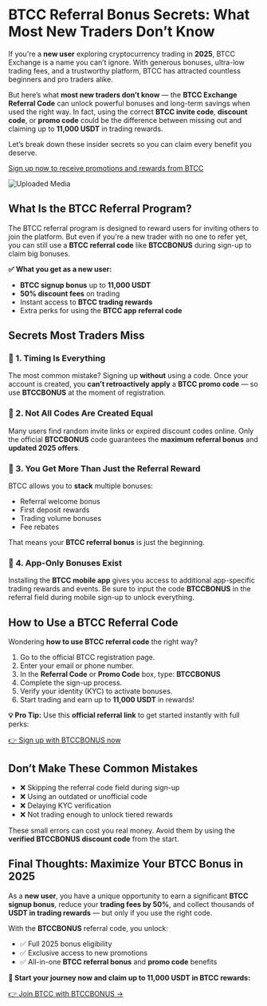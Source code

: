 <h1>BTCC Referral Bonus Secrets: What Most New Traders Don’t Know</h1>
<p>If you're a <strong>new user</strong> exploring cryptocurrency trading in <strong>2025</strong>, BTCC Exchange is a name you can’t ignore. With generous bonuses, ultra-low trading fees, and a trustworthy platform, BTCC has attracted countless beginners and pro traders alike.</p>
<p>But here’s what <strong>most new traders don’t know</strong> — the <strong>BTCC Exchange Referral Code</strong> can unlock powerful bonuses and long-term savings when used the right way. In fact, using the correct <strong>BTCC invite code</strong>, <strong>discount code</strong>, or <strong>promo code</strong> could be the difference between missing out and claiming up to <strong>11,000 USDT</strong> in trading rewards.</p>
<p>Let’s break down these insider secrets so you can claim every benefit you deserve.</p>
<p><a href="https://partner.btcc.com/us/c/BTCCBONUS/9303" target="_blank">Sign up now to receive promotions and rewards from BTCC</a></p>
<img class="_1sjywpl0 bc5nci19k bc5nci4t0 bc5nci45b bc5nci4ow" alt="Uploaded Media" src="https://images.mirror-media.xyz/publication-images/fnEE2CLwyPt3H54inxWk7.png?height=960&amp;width=1920">
<h2>What Is the BTCC Referral Program?</h2>
<p>The BTCC referral program is designed to reward users for inviting others to join the platform. But even if you're a new trader with no one to refer yet, you can still use a <strong>BTCC referral code</strong> like <strong>BTCCBONUS</strong> during sign-up to claim big bonuses.</p>
<p><strong>✅ What you get as a new user:</strong></p>
<ul>
<li><strong>BTCC signup bonus</strong> up to <strong>11,000 USDT</strong></li>
<li><strong>50% discount fees</strong> on trading</li>
<li>Instant access to <strong>BTCC trading rewards</strong></li>
<li>Extra perks for using the <strong>BTCC app referral code</strong></li>
</ul>
<h2>Secrets Most Traders Miss</h2>
<h3>🔹 1. Timing Is Everything</h3>
<p>The most common mistake? Signing up <strong>without</strong> using a code. Once your account is created, you <strong>can’t retroactively apply</strong> a <strong>BTCC promo code</strong> — so use <strong>BTCCBONUS</strong> at the moment of registration.</p>
<h3>🔹 2. Not All Codes Are Created Equal</h3>
<p>Many users find random invite links or expired discount codes online. Only the official <strong>BTCCBONUS</strong> code guarantees the <strong>maximum referral bonus</strong> and <strong>updated 2025 offers</strong>.</p>
<h3>🔹 3. You Get More Than Just the Referral Reward</h3>
<p>BTCC allows you to <strong>stack</strong> multiple bonuses:</p>
<ul>
<li>Referral welcome bonus</li>
<li>First deposit rewards</li>
<li>Trading volume bonuses</li>
<li>Fee rebates</li>
</ul>
<p>That means your <strong>BTCC referral bonus</strong> is just the beginning.</p>
<h3>🔹 4. App-Only Bonuses Exist</h3>
<p>Installing the <strong>BTCC mobile app</strong> gives you access to additional app-specific trading rewards and events. Be sure to input the code <strong>BTCCBONUS</strong> in the referral field during mobile sign-up to unlock everything.</p>
<h2>How to Use a BTCC Referral Code</h2>
<p>Wondering <strong>how to use BTCC referral code</strong> the right way?</p>
<ol>
<li>Go to the official BTCC registration page.</li>
<li>Enter your email or phone number.</li>
<li>In the <strong>Referral Code</strong> or <strong>Promo Code</strong> box, type: <strong>BTCCBONUS</strong></li>
<li>Complete the sign-up process.</li>
<li>Verify your identity (KYC) to activate bonuses.</li>
<li>Start trading and earn up to <strong>11,000 USDT</strong> in rewards!</li>
</ol>
<p><strong>💡 Pro Tip:</strong> Use this <strong>official referral link</strong> to get started instantly with full perks:</p>
<p><a href="https://partner.btcc.com/us/c/BTCCBONUS/9303" target="_blank">👉 Sign up with BTCCBONUS now</a></p>
<h2>Don’t Make These Common Mistakes</h2>
<ul>
<li>❌ Skipping the referral code field during sign-up</li>
<li>❌ Using an outdated or unofficial code</li>
<li>❌ Delaying KYC verification</li>
<li>❌ Not trading enough to unlock tiered rewards</li>
</ul>
<p>These small errors can cost you real money. Avoid them by using the <strong>verified BTCCBONUS discount code</strong> from the start.</p>
<h2>Final Thoughts: Maximize Your BTCC Bonus in 2025</h2>
<p>As a <strong>new user</strong>, you have a unique opportunity to earn a significant <strong>BTCC signup bonus</strong>, reduce your <strong>trading fees by 50%</strong>, and collect thousands of <strong>USDT in trading rewards</strong> — but only if you use the right code.</p>
<p>With the <strong>BTCCBONUS</strong> referral code, you unlock:</p>
<ul>
<li>✅ Full 2025 bonus eligibility</li>
<li>✅ Exclusive access to new promotions</li>
<li>✅ All-in-one <strong>BTCC referral bonus</strong> and <strong>promo code</strong> benefits</li>
</ul>
<p><strong>🔗 Start your journey now and claim up to 11,000 USDT in BTCC rewards:</strong></p>
<p><a href="https://partner.btcc.com/us/c/BTCCBONUS/9303" target="_blank">👉 Join BTCC with BTCCBONUS →</a></p>
